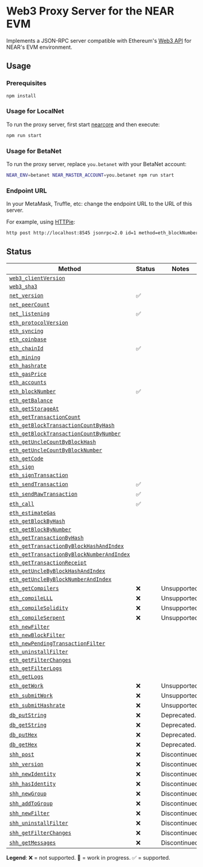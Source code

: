 # Web3 Proxy Server for the NEAR EVM

Implements a JSON-RPC server compatible with Ethereum's
[Web3 API](https://eth.wiki/json-rpc/API) for NEAR's EVM environment.

## Usage

### Prerequisites

```bash
npm install
```

### Usage for LocalNet

To run the proxy server, first start [nearcore] and then execute:

```bash
npm run start
```

[nearcore]: https://docs.near.org/docs/community/contribute/contribute-nearcore

### Usage for BetaNet

To run the proxy server, replace `you.betanet` with your BetaNet account:

```bash
NEAR_ENV=betanet NEAR_MASTER_ACCOUNT=you.betanet npm run start
```

### Endpoint URL

In your MetaMask, Truffle, etc: change the endpoint URL to the URL of this server.

For example, using [HTTPie]:

```bash
http post http://localhost:8545 jsonrpc=2.0 id=1 method=eth_blockNumber params:='[]'
```

[HTTPie]: https://httpie.io

## Status

Method | Status | Notes
------ | ------ | -----
[`web3_clientVersion`] | |
[`web3_sha3`] | |
[`net_version`] | ✅ |
[`net_peerCount`] | |
[`net_listening`] | ✅ |
[`eth_protocolVersion`] | |
[`eth_syncing`] | |
[`eth_coinbase`] | |
[`eth_chainId`] | ✅ |
[`eth_mining`] | |
[`eth_hashrate`] | |
[`eth_gasPrice`] | |
[`eth_accounts`] | |
[`eth_blockNumber`] | ✅ |
[`eth_getBalance`] | |
[`eth_getStorageAt`] | |
[`eth_getTransactionCount`] | |
[`eth_getBlockTransactionCountByHash`] | |
[`eth_getBlockTransactionCountByNumber`] | |
[`eth_getUncleCountByBlockHash`] | |
[`eth_getUncleCountByBlockNumber`] | |
[`eth_getCode`] | |
[`eth_sign`] | |
[`eth_signTransaction`] | |
[`eth_sendTransaction`] | ✅ |
[`eth_sendRawTransaction`] | ✅ |
[`eth_call`] | ✅ |
[`eth_estimateGas`] | |
[`eth_getBlockByHash`] | |
[`eth_getBlockByNumber`] | |
[`eth_getTransactionByHash`] | |
[`eth_getTransactionByBlockHashAndIndex`] | |
[`eth_getTransactionByBlockNumberAndIndex`] | |
[`eth_getTransactionReceipt`] | |
[`eth_getUncleByBlockHashAndIndex`] | |
[`eth_getUncleByBlockNumberAndIndex`] | |
[`eth_getCompilers`] | ❌ | Unsupported.
[`eth_compileLLL`] | ❌ | Unsupported.
[`eth_compileSolidity`] | ❌ | Unsupported.
[`eth_compileSerpent`] | ❌ | Unsupported.
[`eth_newFilter`] | |
[`eth_newBlockFilter`] | |
[`eth_newPendingTransactionFilter`] | |
[`eth_uninstallFilter`] | |
[`eth_getFilterChanges`] | |
[`eth_getFilterLogs`] | |
[`eth_getLogs`] | |
[`eth_getWork`] | ❌ | Unsupported.
[`eth_submitWork`] | ❌ | Unsupported.
[`eth_submitHashrate`] | ❌ | Unsupported.
[`db_putString`] | ❌ | Deprecated.
[`db_getString`] | ❌ | Deprecated.
[`db_putHex`] | ❌ | Deprecated.
[`db_getHex`] | ❌ | Deprecated.
[`shh_post`] | ❌ | Discontinued.
[`shh_version`] | ❌ | Discontinued.
[`shh_newIdentity`] | ❌ | Discontinued.
[`shh_hasIdentity`] | ❌ | Discontinued.
[`shh_newGroup`] | ❌ | Discontinued.
[`shh_addToGroup`] | ❌ | Discontinued.
[`shh_newFilter`] | ❌ | Discontinued.
[`shh_uninstallFilter`] | ❌ | Discontinued.
[`shh_getFilterChanges`] | ❌ | Discontinued.
[`shh_getMessages`] | ❌ | Discontinued.

**Legend**: ❌ = not supported. 🚧 = work in progress. ✅ = supported.

[`web3_clientVersion`]: https://eth.wiki/json-rpc/API#web3_clientVersion
[`web3_sha3`]: https://eth.wiki/json-rpc/API#web3_sha3
[`net_version`]: https://eth.wiki/json-rpc/API#net_version
[`net_peerCount`]: https://eth.wiki/json-rpc/API#net_peerCount
[`net_listening`]: https://eth.wiki/json-rpc/API#net_listening
[`eth_protocolVersion`]: https://eth.wiki/json-rpc/API#eth_protocolVersion
[`eth_syncing`]: https://eth.wiki/json-rpc/API#eth_syncing
[`eth_coinbase`]: https://eth.wiki/json-rpc/API#eth_coinbase
[`eth_chainId`]: https://eips.ethereum.org/EIPS/eip-695
[`eth_mining`]: https://eth.wiki/json-rpc/API#eth_mining
[`eth_hashrate`]: https://eth.wiki/json-rpc/API#eth_hashrate
[`eth_gasPrice`]: https://eth.wiki/json-rpc/API#eth_gasPrice
[`eth_accounts`]: https://eth.wiki/json-rpc/API#eth_accounts
[`eth_blockNumber`]: https://eth.wiki/json-rpc/API#eth_blockNumber
[`eth_getBalance`]: https://eth.wiki/json-rpc/API#eth_getBalance
[`eth_getStorageAt`]: https://eth.wiki/json-rpc/API#eth_getStorageAt
[`eth_getTransactionCount`]: https://eth.wiki/json-rpc/API#eth_getTransactionCount
[`eth_getBlockTransactionCountByHash`]: https://eth.wiki/json-rpc/API#eth_getBlockTransactionCountByHash
[`eth_getBlockTransactionCountByNumber`]: https://eth.wiki/json-rpc/API#eth_getBlockTransactionCountByNumber
[`eth_getUncleCountByBlockHash`]: https://eth.wiki/json-rpc/API#eth_getUncleCountByBlockHash
[`eth_getUncleCountByBlockNumber`]: https://eth.wiki/json-rpc/API#eth_getUncleCountByBlockNumber
[`eth_getCode`]: https://eth.wiki/json-rpc/API#eth_getCode
[`eth_sign`]: https://eth.wiki/json-rpc/API#eth_sign
[`eth_signTransaction`]: https://eth.wiki/json-rpc/API#eth_signTransaction
[`eth_sendTransaction`]: https://eth.wiki/json-rpc/API#eth_sendTransaction
[`eth_sendRawTransaction`]: https://eth.wiki/json-rpc/API#eth_sendRawTransaction
[`eth_call`]: https://eth.wiki/json-rpc/API#eth_call
[`eth_estimateGas`]: https://eth.wiki/json-rpc/API#eth_estimateGas
[`eth_getBlockByHash`]: https://eth.wiki/json-rpc/API#eth_getBlockByHash
[`eth_getBlockByNumber`]: https://eth.wiki/json-rpc/API#eth_getBlockByNumber
[`eth_getTransactionByHash`]: https://eth.wiki/json-rpc/API#eth_getTransactionByHash
[`eth_getTransactionByBlockHashAndIndex`]: https://eth.wiki/json-rpc/API#eth_getTransactionByBlockHashAndIndex
[`eth_getTransactionByBlockNumberAndIndex`]: https://eth.wiki/json-rpc/API#eth_getTransactionByBlockNumberAndIndex
[`eth_getTransactionReceipt`]: https://eth.wiki/json-rpc/API#eth_getTransactionReceipt
[`eth_getUncleByBlockHashAndIndex`]: https://eth.wiki/json-rpc/API#eth_getUncleByBlockHashAndIndex
[`eth_getUncleByBlockNumberAndIndex`]: https://eth.wiki/json-rpc/API#eth_getUncleByBlockNumberAndIndex
[`eth_getCompilers`]: https://eth.wiki/json-rpc/API#eth_getCompilers
[`eth_compileLLL`]: https://eth.wiki/json-rpc/API#eth_compileLLL
[`eth_compileSolidity`]: https://eth.wiki/json-rpc/API#eth_compileSolidity
[`eth_compileSerpent`]: https://eth.wiki/json-rpc/API#eth_compileSerpent
[`eth_newFilter`]: https://eth.wiki/json-rpc/API#eth_newFilter
[`eth_newBlockFilter`]: https://eth.wiki/json-rpc/API#eth_newBlockFilter
[`eth_newPendingTransactionFilter`]: https://eth.wiki/json-rpc/API#eth_newPendingTransactionFilter
[`eth_uninstallFilter`]: https://eth.wiki/json-rpc/API#eth_uninstallFilter
[`eth_getFilterChanges`]: https://eth.wiki/json-rpc/API#eth_getFilterChanges
[`eth_getFilterLogs`]: https://eth.wiki/json-rpc/API#eth_getFilterLogs
[`eth_getLogs`]: https://eth.wiki/json-rpc/API#eth_getLogs
[`eth_getWork`]: https://eth.wiki/json-rpc/API#eth_getWork
[`eth_submitWork`]: https://eth.wiki/json-rpc/API#eth_submitWork
[`eth_submitHashrate`]: https://eth.wiki/json-rpc/API#eth_submitHashrate
[`db_putString`]: https://eth.wiki/json-rpc/API#db_putString
[`db_getString`]: https://eth.wiki/json-rpc/API#db_getString
[`db_putHex`]: https://eth.wiki/json-rpc/API#db_putHex
[`db_getHex`]: https://eth.wiki/json-rpc/API#db_getHex
[`shh_post`]: https://eth.wiki/json-rpc/API#shh_post
[`shh_version`]: https://eth.wiki/json-rpc/API#shh_version
[`shh_newIdentity`]: https://eth.wiki/json-rpc/API#shh_newIdentity
[`shh_hasIdentity`]: https://eth.wiki/json-rpc/API#shh_hasIdentity
[`shh_newGroup`]: https://eth.wiki/json-rpc/API#shh_newGroup
[`shh_addToGroup`]: https://eth.wiki/json-rpc/API#shh_addToGroup
[`shh_newFilter`]: https://eth.wiki/json-rpc/API#shh_newFilter
[`shh_uninstallFilter`]: https://eth.wiki/json-rpc/API#shh_uninstallFilter
[`shh_getFilterChanges`]: https://eth.wiki/json-rpc/API#shh_getFilterChanges
[`shh_getMessages`]: https://eth.wiki/json-rpc/API#shh_getMessages

